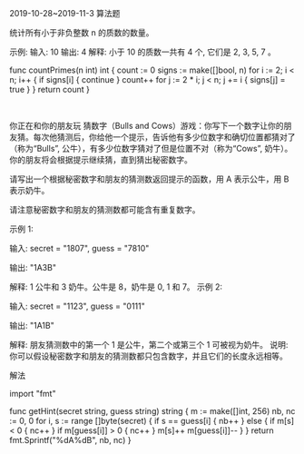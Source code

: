 2019-10-28~2019-11-3 算法题

统计所有小于非负整数 n 的质数的数量。

示例:
输入: 10
输出: 4
解释: 小于 10 的质数一共有 4 个, 它们是 2, 3, 5, 7 。

func countPrimes(n int) int {
	count := 0
	signs := make([]bool, n)
	for i := 2; i < n; i++ {
		if signs[i] {
			continue
		}
		count++
		for j := 2 * i; j < n; j += i {
			signs[j] = true
		}
	}
	return count
}





 

你正在和你的朋友玩 猜数字（Bulls and Cows）游戏：你写下一个数字让你的朋友猜。每次他猜测后，你给他一个提示，告诉他有多少位数字和确切位置都猜对了（称为“Bulls”, 公牛），有多少位数字猜对了但是位置不对（称为“Cows”, 奶牛）。你的朋友将会根据提示继续猜，直到猜出秘密数字。

请写出一个根据秘密数字和朋友的猜测数返回提示的函数，用 A 表示公牛，用 B 表示奶牛。

请注意秘密数字和朋友的猜测数都可能含有重复数字。

示例 1:

输入: secret = "1807", guess = "7810"

输出: "1A3B"

解释: 1 公牛和 3 奶牛。公牛是 8，奶牛是 0, 1 和 7。
示例 2:

输入: secret = "1123", guess = "0111"

输出: "1A1B"

解释: 朋友猜测数中的第一个 1 是公牛，第二个或第三个 1 可被视为奶牛。
说明: 你可以假设秘密数字和朋友的猜测数都只包含数字，并且它们的长度永远相等。

解法

import "fmt"

func getHint(secret string, guess string) string {
	m := make([]int, 256)
	nb, nc := 0, 0
	for i, s := range []byte(secret) {
		if s == guess[i] {
			nb++
		} else {
			if m[s] < 0 {
				nc++
			}
			if m[guess[i]] > 0 {
				nc++
			}
			m[s]++
			m[guess[i]]--
		}
	}
	return fmt.Sprintf("%dA%dB", nb, nc)
}


